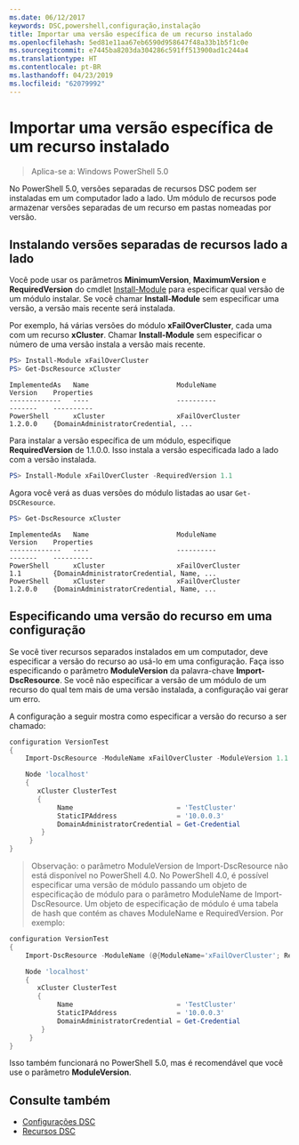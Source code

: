 ```yaml
---
ms.date: 06/12/2017
keywords: DSC,powershell,configuração,instalação
title: Importar uma versão específica de um recurso instalado
ms.openlocfilehash: 5ed81e11aa67eb6590d958647f48a33b1b5f1c0e
ms.sourcegitcommit: e7445ba8203da304286c591ff513900ad1c244a4
ms.translationtype: HT
ms.contentlocale: pt-BR
ms.lasthandoff: 04/23/2019
ms.locfileid: "62079992"
---
```

# <a name="import-a-specific-version-of-an-installed-resource"></a>Importar uma versão específica de um recurso instalado

> Aplica-se a: Windows PowerShell 5.0

No PowerShell 5.0, versões separadas de recursos DSC podem ser instaladas em um computador lado a lado. Um módulo de recursos pode armazenar versões separadas de um recurso em pastas nomeadas por versão.

## <a name="installing-separate-resource-versions-side-by-side"></a>Instalando versões separadas de recursos lado a lado

Você pode usar os parâmetros **MinimumVersion**, **MaximumVersion** e **RequiredVersion** do cmdlet [Install-Module](/powershell/module/PowershellGet/Install-Module) para especificar qual versão de um módulo instalar. Se você chamar **Install-Module** sem especificar uma versão, a versão mais recente será instalada.

Por exemplo, há várias versões do módulo **xFailOverCluster**, cada uma com um recurso **xCluster**. Chamar **Install-Module** sem especificar o número de uma versão instala a versão mais recente.

```powershell
PS> Install-Module xFailOverCluster
PS> Get-DscResource xCluster
```

```output
ImplementedAs   Name                      ModuleName                     Version    Properties
-------------   ----                      ----------                     -------    ----------
PowerShell      xCluster                  xFailOverCluster               1.2.0.0    {DomainAdministratorCredential, ...
```

Para instalar a versão específica de um módulo, especifique **RequiredVersion** de 1.1.0.0. Isso instala a versão especificada lado a lado com a versão instalada.

```powershell
PS> Install-Module xFailOverCluster -RequiredVersion 1.1
```

Agora você verá as duas versões do módulo listadas ao usar `Get-DSCResource`.

```powershell
PS> Get-DscResource xCluster
```

```output
ImplementedAs   Name                      ModuleName                     Version    Properties
-------------   ----                      ----------                     -------    ----------
PowerShell      xCluster                  xFailOverCluster               1.1        {DomainAdministratorCredential, Name, ...
PowerShell      xCluster                  xFailOverCluster               1.2.0.0    {DomainAdministratorCredential, Name, ...
```

## <a name="specifying-a-resource-version-in-a-configuration"></a>Especificando uma versão do recurso em uma configuração

Se você tiver recursos separados instalados em um computador, deve especificar a versão do recurso ao usá-lo em uma configuração. Faça isso especificando o parâmetro **ModuleVersion** da palavra-chave **Import-DscResource**. Se você não especificar a versão de um módulo de um recurso do qual tem mais de uma versão instalada, a configuração vai gerar um erro.

A configuração a seguir mostra como especificar a versão do recurso a ser chamado:

```powershell
configuration VersionTest
{
    Import-DscResource -ModuleName xFailOverCluster -ModuleVersion 1.1

    Node 'localhost'
    {
       xCluster ClusterTest
       {
            Name                          = 'TestCluster'
            StaticIPAddress               = '10.0.0.3'
            DomainAdministratorCredential = Get-Credential
        }
     }
}
```

>Observação: o parâmetro ModuleVersion de Import-DscResource não está disponível no PowerShell 4.0. No PowerShell 4.0, é possível especificar uma versão de módulo passando um objeto de especificação de módulo para o parâmetro ModuleName de Import-DscResource. Um objeto de especificação de módulo é uma tabela de hash que contém as chaves ModuleName e RequiredVersion. Por exemplo:

```powershell
configuration VersionTest
{
    Import-DscResource -ModuleName (@{ModuleName='xFailOverCluster'; RequiredVersion='1.1'} )

    Node 'localhost'
    {
       xCluster ClusterTest
       {
            Name                          = 'TestCluster'
            StaticIPAddress               = '10.0.0.3'
            DomainAdministratorCredential = Get-Credential
        }
     }
}
```

Isso também funcionará no PowerShell 5.0, mas é recomendável que você use o parâmetro **ModuleVersion**.

## <a name="see-also"></a>Consulte também

- [Configurações DSC](configurations.md)
- [Recursos DSC](../resources/resources.md)
